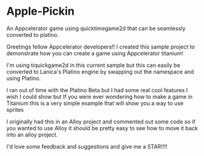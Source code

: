 Apple-Pickin
============

An Appcelerator game using quicktimegame2d that can be seamlessly converted to platino.

Greetings fellow Appcelerator developers!!
I created this sample project to demonstrate how you can create a game using 
Appcelerator titanium!
 

I'm using tiquickgame2d in this current sample but this can easily be converted to
Lanica's Platino engine by swapping out the namespace and using Platino.

I ran out of time with the Platino Beta but I had some real cool features 
I wish I could show but If you were ever wondering how to make a game in 
Titanium this is a very simple example that will show you a way to use sprites

I originally had this in an Alloy project and commented out some code so if you wanted to use Alloy it 
should be pretty easy to see how to move it back into an alloy project.

I'd love some feedback and suggestions and give me a STAR!!!!

